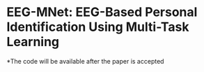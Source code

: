 # EEG-MNet: EEG-Based Personal Identification Using Multi-Task Learning
*The code will be available after the paper is accepted
